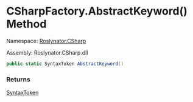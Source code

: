 # CSharpFactory\.AbstractKeyword\(\) Method

Namespace: [Roslynator.CSharp](../../README.md)

Assembly: Roslynator\.CSharp\.dll

```csharp
public static SyntaxToken AbstractKeyword()
```

### Returns

[SyntaxToken](https://docs.microsoft.com/en-us/dotnet/api/microsoft.codeanalysis.syntaxtoken)


